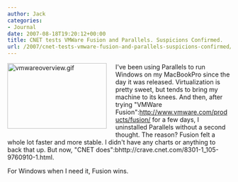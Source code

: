```yaml
---
author: Jack
categories:
- Journal
date: 2007-08-18T19:20:12+00:00
title: CNET tests VMWare Fusion and Parallels. Suspicions Confirmed.
url: /2007/cnet-tests-vmware-fusion-and-parallels-suspicions-confirmed/
---
```


<span class="mt-enclosure mt-enclosure-image"><img alt="vmwareoverview.gif" src="/files/vmwareoverview.gif" width="224" height="148" class="mt-image-left" style="float: left; margin: 0 20px 20px 0;" /></span> 

I've been using Parallels to run Windows on my MacBookPro since the day it was released. Virtualization is pretty sweet, but tends to bring my machine to its knees. And then, after trying "VMWare Fusion":http://www.vmware.com/products/fusion/ for a few days, I uninstalled Parallels without a second thought. The reason? Fusion felt a whole lot faster and more stable. I didn't have any charts or anything to back that up. But now, "CNET does":bhttp://crave.cnet.com/8301-1_105-9760910-1.html. 

For Windows when I need it, Fusion wins.
